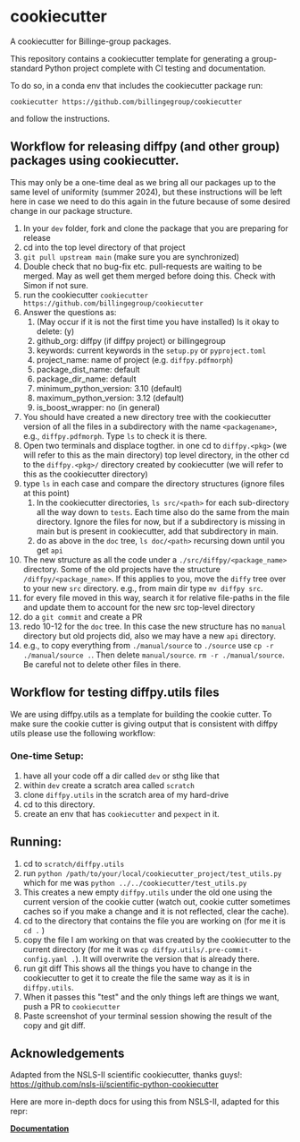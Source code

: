 # cookiecutter
A cookiecutter for Billinge-group packages.

This repository contains a cookiecutter template for generating a group-standard
Python project complete with CI testing and documentation.

To do so, in a conda env that includes the cookiecutter package run:
```
cookiecutter https://github.com/billingegroup/cookiecutter
```

and follow the instructions.

## Workflow for releasing diffpy (and other group) packages using cookiecutter.

This may only be a one-time deal as we bring all our packages up to the same level of uniformity (summer 2024), 
but these instructions will be left here in case we need to do this again in the future because of some
desired change in our package structure.

1. In your `dev` folder, fork and clone the package that you are preparing for release
4. cd into the top level directory of that project
2. `git pull upstream main` (make sure you are synchronized)
3. Double check that no bug-fix etc. pull-requests are waiting to be merged.  May as well get them merged before doing this. Check with Simon if not sure.
5. run the cookiecutter `cookiecutter https://github.com/billingegroup/cookiecutter`
6. Answer the questions as:
   1. (May occur if it is not the first time you have installed) Is it okay to delete: (y)
   2. github_org: diffpy (if diffpy project) or billingegroup
   3. keywords: current keywords in the `setup.py` or `pyproject.toml`
   4. project_name: name of project (e.g. `diffpy.pdfmorph`)
   5. package_dist_name: default
   6. package_dir_name: default
   7. minimum_python_version: 3.10 (default)
   8. maximum_python_version: 3.12 (default)
   9. is_boost_wrapper: no (in general)
7. You should have created a new directory tree with the cookiecutter version of all the files in a subdirectory with the name `<packagename>`, e.g., `diffpy.pdfmorph`.  Type `ls` to check it is there.
8. Open two terminals and displace togther.  in one cd to `diffpy.<pkg>` (we will refer to this as the main directory) top level directory, in the other cd to the `diffpy.<pkg>/` directory created by cookiecutter (we will refer to this as the cookiecutter directory)
9. type `ls` in each case and compare the directory structures (ignore files at this point)
   1. In the cookiecutter directories, `ls src/<path>` for each sub-directory all the way        down to `tests`.  Each time also do the same from the main directory.  Ignore the          files for now, but if a subdirectory is missing in main but is present in      cookiecutter, add that subdirectory in main.
   2. do as above in the `doc` tree, `ls doc/<path>` recursing down until you get `api`
10. The new structure as all the code under a `./src/diffpy/<package_name>` directory.  Some of the old projects have the structure `/diffpy/<package_name>`.  If this applies to you, move the `diffy` tree over to your new `src` directory. e.g., from main dir type `mv diffpy src`.
11. for every file moved in this way, search it for relative file-paths in the file and update them to account for the new src top-level directory
12. do a `git commit` and create a PR
13. redo 10-12 for the `doc` tree.  In this case the new structure has no `manual` directory but old projects did, also we may have a new `api` directory.
14. e.g., to copy everything from `./manual/source` to `./source` use `cp -r ./manual/source .`.  Then delete `manual/source`.  `rm -r ./manual/source`.  Be careful not to delete other files in there.
   
## Workflow for testing diffpy.utils files
We are using diffpy.utils as a template
for building the cookie cutter.  To make sure the cookie cutter
is giving output that is consistent with diffpy utils please use
the following workflow:

### One-time Setup:
1. have all your code off a dir called `dev` or sthg like that
2. within `dev` create a scratch area called `scratch`
1. clone `diffpy.utils` in the scratch area of my hard-drive
1. cd to this directory.
1. create an env that has `cookiecutter` and `pexpect` in it.

## Running:
1. cd to `scratch/diffpy.utils`
1. run `python /path/to/your/local/cookiecutter_project/test_utils.py`  which for me was `python ../../cookiecutter/test_utils.py`
1. This creates a new empty `diffpy.utils` under the old one using the current version of the cookie cutter (watch out, cookie cutter sometimes caches so if you make a change and it is not reflected, clear the cache).
1. cd to the directory that contains the file you are working on (for me it is `cd .` )
1. copy the file I am working on that was created by the cookiecutter to the current directory (for me it was `cp diffpy.utils/.pre-commit-config.yaml .`).  It will overwrite the version that is already there.
1. run git diff
This shows all the things you have to change in the cookiecutter to get it to create the file the same way as it is in `diffpy.utils`.
2. When it passes this "test" and the only things left are things we want, push a PR to `cookiecutter`
3. Paste screenshot of your terminal session showing the result of the copy and git diff.



## Acknowledgements
Adapted from the NSLS-II scientific cookiecutter, thanks guys!:
https://github.com/nsls-ii/scientific-python-cookiecutter

Here are more in-depth docs for using this from NSLS-II, adapted for this repr:

**[Documentation](https://nsls-ii.github.io/scientific-python-cookiecutter/)**
